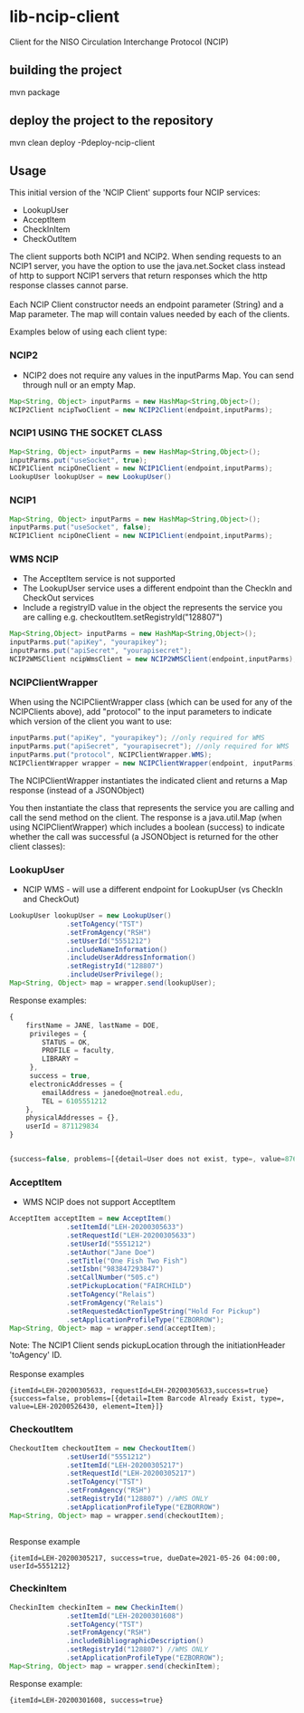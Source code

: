 
# lib-ncip-client
Client for the NISO Circulation Interchange Protocol (NCIP) 

## building the project
mvn package
## deploy the project to the repository
mvn clean deploy -Pdeploy-ncip-client

## Usage
This initial version of the 'NCIP Client' supports four NCIP services:
* LookupUser
* AcceptItem
* CheckInItem
* CheckOutItem

The client supports both NCIP1 and NCIP2. When sending requests to an NCIP1 server, you have the option to use the java.net.Socket class instead of http to support NCIP1 servers that return responses which the http response classes cannot parse.
<br><br>
Each NCIP Client constructor needs an endpoint parameter (String) and a Map parameter.  The map will contain values needed by each of the clients.

Examples below of using each client type:
### NCIP2
* NCIP2 does not require any values in the inputParms Map.  You can send through null or an empty Map.
```java
Map<String, Object> inputParms = new HashMap<String,Object>();
NCIP2Client ncipTwoClient = new NCIP2Client(endpoint,inputParms);
```

### NCIP1 USING THE SOCKET CLASS
```java
Map<String, Object> inputParms = new HashMap<String,Object>();
inputParms.put("useSocket", true);
NCIP1Client ncipOneClient = new NCIP1Client(endpoint,inputParms);
LookupUser lookupUser = new LookupUser()
```

### NCIP1
```java
Map<String, Object> inputParms = new HashMap<String,Object>(); 
inputParms.put("useSocket", false);
NCIP1Client ncipOneClient = new NCIP1Client(endpoint,inputParms);
```

### WMS NCIP
* The AcceptItem service is not supported
* The LookupUser service uses a different endpoint than the CheckIn and CheckOut services
* Include a registryID value in the object the represents the service you are calling e.g. checkoutItem.setRegistryId("128807")
```java
Map<String,Object> inputParms = new HashMap<String,Object>();
inputParms.put("apiKey", "yourapikey");
inputParms.put("apiSecret", "yourapisecret");
NCIP2WMSClient ncipWmsClient = new NCIP2WMSClient(endpoint,inputParms);
```



### NCIPClientWrapper
When using the NCIPClientWrapper class (which can be used for any of the NCIPClients above), add "protocol" to the input parameters to indicate which version of the client you want to use:
```java
inputParms.put("apiKey", "yourapikey"); //only required for WMS
inputParms.put("apiSecret", "yourapisecret"); //only required for WMS
inputParms.put("protocol", NCIPClientWrapper.WMS);
NCIPClientWrapper wrapper = new NCIPClientWrapper(endpoint, inputParms);
```
The NCIPClientWrapper instantiates the indicated client and returns a Map response (instead of a JSONObject)


You then instantiate the class that represents the service you are calling and call the send method on the client.  The response is a java.util.Map (when using NCIPClientWrapper) which includes a boolean (success) to indicate whether the call was successful (a JSONObject is returned for the other client classes):

### LookupUser
* NCIP WMS - will use a different endpoint for LookupUser (vs CheckIn and CheckOut)
```java
LookupUser lookupUser = new LookupUser()
			  .setToAgency("TST")
			  .setFromAgency("RSH")
			  .setUserId("5551212")
			  .includeNameInformation()
			  .includeUserAddressInformation()
			  .setRegistryId("128807")
			  .includeUserPrivilege();
Map<String, Object> map = wrapper.send(lookupUser);
```

Response examples:
```javascript
{
	firstName = JANE, lastName = DOE, 
	 privileges = {
		STATUS = OK,
		PROFILE = faculty,
		LIBRARY =
	 }, 
	 success = true, 
	 electronicAddresses = {
		emailAddress = janedoe@notreal.edu,
		TEL = 6105551212
	}, 
	physicalAddresses = {}, 
	userId = 871129834
}


{success=false, problems=[{detail=User does not exist, type=, value=8765791559, element=USER}]}
```

### AcceptItem
* WMS NCIP does not support AcceptItem
```java
AcceptItem acceptItem = new AcceptItem()
			  .setItemId("LEH-20200305633")
			  .setRequestId("LEH-20200305633")
			  .setUserId("5551212")
			  .setAuthor("Jane Doe") 
			  .setTitle("One Fish Two Fish")
			  .setIsbn("983847293847")
			  .setCallNumber("505.c")
			  .setPickupLocation("FAIRCHILD")
			  .setToAgency("Relais")
			  .setFromAgency("Relais")
			  .setRequestedActionTypeString("Hold For Pickup")
			  .setApplicationProfileType("EZBORROW");
Map<String, Object> map = wrapper.send(acceptItem);
```
Note: The NCIP1 Client sends pickupLocation through the initiationHeader 'toAgency' ID.
<br><br>
Response examples
```
{itemId=LEH-20200305633, requestId=LEH-20200305633,success=true}
{success=false, problems=[{detail=Item Barcode Already Exist, type=, value=LEH-20200526430, element=Item}]}
```

### CheckoutItem
```java
CheckoutItem checkoutItem = new CheckoutItem()
			  .setUserId("5551212")
			  .setItemId("LEH-20200305217")
			  .setRequestId("LEH-20200305217")
			  .setToAgency("TST")
			  .setFromAgency("RSH")
			  .setRegistryId("128807") //WMS ONLY
			  .setApplicationProfileType("EZBORROW")
Map<String, Object> map = wrapper.send(checkoutItem);
		  
```

Response example
```
{itemId=LEH-20200305217, success=true, dueDate=2021-05-26 04:00:00, userId=5551212}

```

### CheckinItem
```java
CheckinItem checkinItem = new CheckinItem()
			  .setItemId("LEH-20200301608")
			  .setToAgency("TST")
			  .setFromAgency("RSH")
			  .includeBibliographicDescription()
			  .setRegistryId("128807") //WMS ONLY
			  .setApplicationProfileType("EZBORROW");
Map<String, Object> map = wrapper.send(checkinItem);
```

Response example:
```
{itemId=LEH-20200301608, success=true}
```

		

